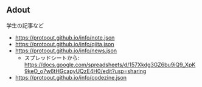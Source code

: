 
## Adout

学生の記事など

* https://protoout.github.io/info/note.json
* https://protoout.github.io/info/qiita.json
* https://protoout.github.io/info/news.json
    * スプレッドシートから: https://docs.google.com/spreadsheets/d/157Xkdg3GZ6bu9iQ9_XpK9keO_o7w6tHGcapyUQzE4H0/edit?usp=sharing
* https://protoout.github.io/info/codezine.json